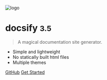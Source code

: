 <!-- _coverpage.md -->

![logo](https://www.panopto.com/wp-content/uploads/2024/01/logo-dark.svg)

# docsify <small>3.5</small>

> A magical documentation site generator.

- Simple and lightweight
- No statically built html files
- Multiple themes

[GitHub](https://github.com/harlows/eResources/)
[Get Started](https://docsify-this.net/?basePath=https://raw.githubusercontent.com/harlows/eresources/main/Panopto&homepage=create-a-recording-or-webcast.md&sidebar=true&loadSidebar=_sidebar.md)
